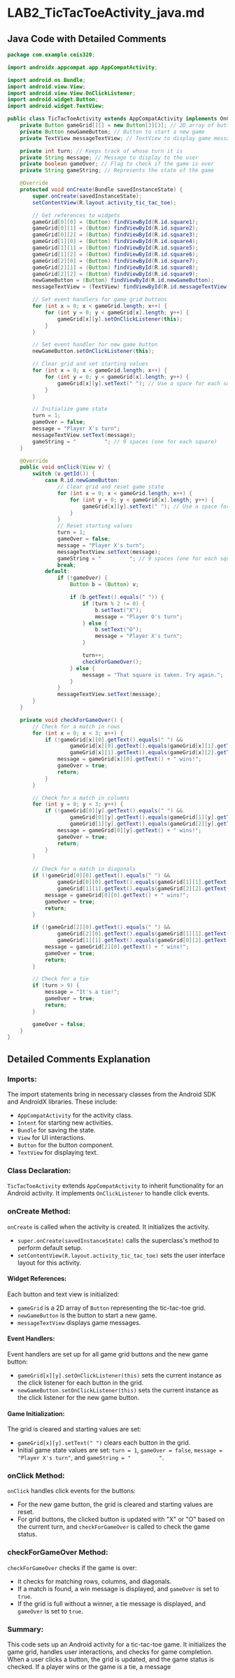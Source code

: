 # LAB2_TicTacToeActivity_java.md

## Java Code with Detailed Comments

```java
package com.example.ceis320;

import androidx.appcompat.app.AppCompatActivity;

import android.os.Bundle;
import android.view.View;
import android.view.View.OnClickListener;
import android.widget.Button;
import android.widget.TextView;

public class TicTacToeActivity extends AppCompatActivity implements OnClickListener{
    private Button gameGrid[][] = new Button[3][3]; // 2D array of buttons for the tic-tac-toe grid
    private Button newGameButton; // Button to start a new game
    private TextView messageTextView; // TextView to display game messages

    private int turn; // Keeps track of whose turn it is
    private String message; // Message to display to the user
    private boolean gameOver; // Flag to check if the game is over
    private String gameString; // Represents the state of the game

    @Override
    protected void onCreate(Bundle savedInstanceState) {
        super.onCreate(savedInstanceState);
        setContentView(R.layout.activity_tic_tac_toe);

        // Get references to widgets
        gameGrid[0][0] = (Button) findViewById(R.id.square1);
        gameGrid[0][1] = (Button) findViewById(R.id.square2);
        gameGrid[0][2] = (Button) findViewById(R.id.square3);
        gameGrid[1][0] = (Button) findViewById(R.id.square4);
        gameGrid[1][1] = (Button) findViewById(R.id.square5);
        gameGrid[1][2] = (Button) findViewById(R.id.square6);
        gameGrid[2][0] = (Button) findViewById(R.id.square7);
        gameGrid[2][1] = (Button) findViewById(R.id.square8);
        gameGrid[2][2] = (Button) findViewById(R.id.square9);
        newGameButton = (Button) findViewById(R.id.newGameButton);
        messageTextView = (TextView) findViewById(R.id.messageTextView);

        // Set event handlers for game grid buttons
        for (int x = 0; x < gameGrid.length; x++) {
            for (int y = 0; y < gameGrid[x].length; y++) {
                gameGrid[x][y].setOnClickListener(this);
            }
        }

        // Set event handler for new game button
        newGameButton.setOnClickListener(this);

        // Clear grid and set starting values
        for (int x = 0; x < gameGrid.length; x++) {
            for (int y = 0; y < gameGrid[x].length; y++) {
                gameGrid[x][y].setText(" "); // Use a space for each square
            }
        }

        // Initialize game state
        turn = 1;
        gameOver = false;
        message = "Player X's turn";
        messageTextView.setText(message);
        gameString = "         "; // 9 spaces (one for each square)
    }

    @Override
    public void onClick(View v) {
        switch (v.getId()) {
            case R.id.newGameButton:
                // Clear grid and reset game state
                for (int x = 0; x < gameGrid.length; x++) {
                    for (int y = 0; y < gameGrid[x].length; y++) {
                        gameGrid[x][y].setText(" "); // Use a space for each square
                    }
                }
                // Reset starting values
                turn = 1;
                gameOver = false;
                message = "Player X's turn";
                messageTextView.setText(message);
                gameString = "         "; // 9 spaces (one for each square)
                break;
            default:
                if (!gameOver) {
                    Button b = (Button) v;

                    if (b.getText().equals(" ")) {
                        if (turn % 2 != 0) {
                            b.setText("X");
                            message = "Player O's turn";
                        } else {
                            b.setText("O");
                            message = "Player X's turn";
                        }

                        turn++;
                        checkForGameOver();
                    } else {
                        message = "That square is taken. Try again.";
                    }
                }
                messageTextView.setText(message);
        }
    }

    private void checkForGameOver() {
        // Check for a match in rows
        for (int x = 0; x < 3; x++) {
            if (!gameGrid[x][0].getText().equals(" ") &&
                    gameGrid[x][0].getText().equals(gameGrid[x][1].getText()) &&
                    gameGrid[x][1].getText().equals(gameGrid[x][2].getText())) {
                message = gameGrid[x][0].getText() + " wins!";
                gameOver = true;
                return;
            }
        }

        // Check for a match in columns
        for (int y = 0; y < 3; y++) {
            if (!gameGrid[0][y].getText().equals(" ") &&
                    gameGrid[0][y].getText().equals(gameGrid[1][y].getText()) &&
                    gameGrid[1][y].getText().equals(gameGrid[2][y].getText())) {
                message = gameGrid[0][y].getText() + " wins!";
                gameOver = true;
                return;
            }
        }

        // Check for a match in diagonals
        if (!gameGrid[0][0].getText().equals(" ") &&
                gameGrid[0][0].getText().equals(gameGrid[1][1].getText()) &&
                gameGrid[1][1].getText().equals(gameGrid[2][2].getText())) {
            message = gameGrid[0][0].getText() + " wins!";
            gameOver = true;
            return;
        }

        if (!gameGrid[2][0].getText().equals(" ") &&
                gameGrid[2][0].getText().equals(gameGrid[1][1].getText()) &&
                gameGrid[1][1].getText().equals(gameGrid[0][2].getText())) {
            message = gameGrid[2][0].getText() + " wins!";
            gameOver = true;
            return;
        }

        // Check for a tie
        if (turn > 9) {
            message = "It's a tie!";
            gameOver = true;
            return;
        }

        gameOver = false;
    }
}
```
## Detailed Comments Explanation

### Imports:
The import statements bring in necessary classes from the Android SDK and AndroidX libraries. These include:

- `AppCompatActivity` for the activity class.
- `Intent` for starting new activities.
- `Bundle` for saving the state.
- `View` for UI interactions.
- `Button` for the button component.
- `TextView` for displaying text.

### Class Declaration:
`TicTacToeActivity` extends `AppCompatActivity` to inherit functionality for an Android activity. It implements `OnClickListener` to handle click events.

### onCreate Method:
`onCreate` is called when the activity is created. It initializes the activity.

- `super.onCreate(savedInstanceState)` calls the superclass's method to perform default setup.
- `setContentView(R.layout.activity_tic_tac_toe)` sets the user interface layout for this activity.

#### Widget References:
Each button and text view is initialized:

- `gameGrid` is a 2D array of `Button` representing the tic-tac-toe grid.
- `newGameButton` is the button to start a new game.
- `messageTextView` displays game messages.

#### Event Handlers:
Event handlers are set up for all game grid buttons and the new game button:

- `gameGrid[x][y].setOnClickListener(this)` sets the current instance as the click listener for each button in the grid.
- `newGameButton.setOnClickListener(this)` sets the current instance as the click listener for the new game button.

#### Game Initialization:
The grid is cleared and starting values are set:

- `gameGrid[x][y].setText(" ")` clears each button in the grid.
- Initial game state values are set: `turn = 1`, `gameOver = false`, `message = "Player X's turn"`, and `gameString = "         "`.

### onClick Method:
`onClick` handles click events for the buttons:

- For the new game button, the grid is cleared and starting values are reset.
- For grid buttons, the clicked button is updated with "X" or "O" based on the current turn, and `checkForGameOver` is called to check the game status.

### checkForGameOver Method:
`checkForGameOver` checks if the game is over:

- It checks for matching rows, columns, and diagonals.
- If a match is found, a win message is displayed, and `gameOver` is set to `true`.
- If the grid is full without a winner, a tie message is displayed, and `gameOver` is set to `true`.

### Summary:
This code sets up an Android activity for a tic-tac-toe game. It initializes the game grid, handles user interactions, and checks for game completion. When a user clicks a button, the grid is updated, and the game status is checked. If a player wins or the game is a tie, a message
